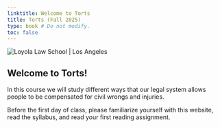 ```yaml
---
linktitle: Welcome to Torts
title: Torts (Fall 2025)
type: book # Do not modify.
toc: false
---
```

![Loyola Law School | Los Angeles](lls_banner.gif)

## Welcome to Torts!

In this course we will study different ways that our legal system allows people to be compensated for civil wrongs and injuries.

Before the first day of class, please familiarize yourself with this website, read the syllabus, and read your first reading assignment.